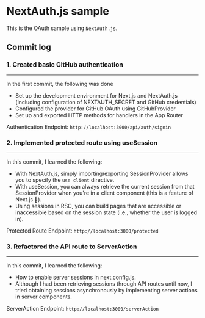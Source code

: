 # NextAuth.js sample
This is the OAuth sample using `NextAuth.js`.

## Commit log
### 1. Created basic GitHub authentication

<hr />

In the first commit, the following was done

- Set up the development environment for Next.js and NextAuth.js (including configuration of NEXTAUTH_SECRET and GitHub credentials)
- Configured the provider for GitHub OAuth using GitHubProvider
- Set up and exported HTTP methods for handlers in the App Router

Authentication Endpoint:
``` http://localhost:3000/api/auth/signin ```

### 2. Implemented protected route using useSession

<hr />

In this commit, I learned the following:
- With NextAuth.js, simply importing/exporting SessionProvider allows you to specify the `use client` directive.
- With useSession, you can always retrieve the current session from that SessionProvider when you're in a client component (this is a feature of Next.js 🙂).
- Using sessions in RSC, you can build pages that are accessible or inaccessible based on the session state (i.e., whether the user is logged in).

Protected Route Endpoint:
``` http://localhost:3000/protected ```

### 3. Refactored the API route to ServerAction

<hr />

In this commit, I learned the following:

- How to enable server sessions in next.config.js.
- Although I had been retrieving sessions through API routes until now, I tried obtaining sessions asynchronously by implementing server actions in server components.

ServerAction Endpoint:
``` http://localhost:3000/serverAction ```
